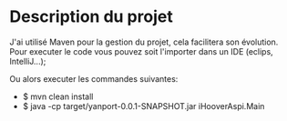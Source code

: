 # Description du projet
J'ai utilisé Maven pour la gestion du projet, cela facilitera son évolution.
Pour executer le code vous pouvez soit l'importer dans un IDE (eclips, IntelliJ...);

Ou alors executer les commandes suivantes:
* $ mvn clean install
* $ java -cp target/yanport-0.0.1-SNAPSHOT.jar iHooverAspi.Main
 
